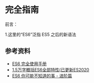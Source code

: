 # 完全指南





前言：

1.这里的“ES6”泛指 ES5 之后的新语法







## 参考资料

- [ES6 完全使用手册](https://juejin.cn/post/6844903726201700365)
- [1.5万字概括ES6全部特性(已更新ES2020](https://juejin.cn/post/6844903959283367950#heading-21)
- [ES6 你可能不知道的事 - 进阶篇](https://mp.weixin.qq.com/s?__biz=MzA4ODUzNTE2Nw==&mid=2451046817&idx=1&sn=ee4af07eed742d0df9dbad676c6f9e84&chksm=87c418b1b0b391a79f27f3db6abc46c05fe8d993d98bb12e68823b96e92f34bfc84f21667e03&mpshare=1&scene=1&srcid=&sharer_sharetime=1585194801642&sharer_shareid=778ad5bf3b27e0078eb105d7277263f6#rd)